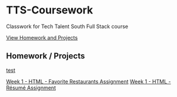 # TTS-Coursework

Classwork for Tech Talent South Full Stack course

[View Homework and Projects](https://borkstick.github.io/TTS-Coursework/)

## Homework / Projects

[test](/html_test/index.html)

[Week 1 - HTML - Favorite Restaurants Assignment](/html_basics/favorite_restaurants_assignment/index.html)
[Week 1 - HTML - Résumé Assignment](/html_basics/)
